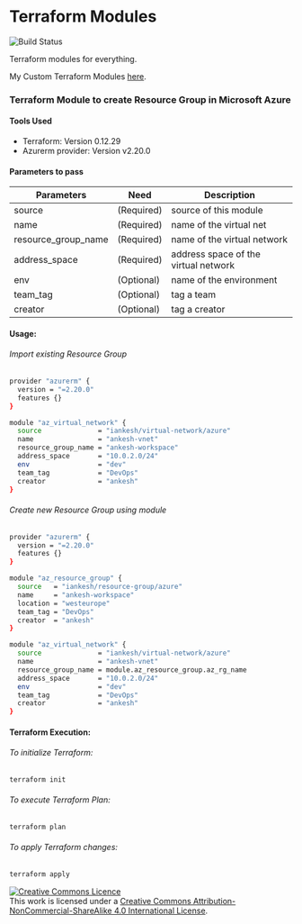 # Terraform Modules
![Build Status](https://travis-ci.org/joemccann/dillinger.svg?branch=master)

Terraform modules for everything.

My Custom Terraform Modules [here](https://registry.terraform.io/namespaces/iankesh).

### Terraform Module to create Resource Group in Microsoft Azure
#### Tools Used
- Terraform: Version 0.12.29
- Azurerm provider: Version v2.20.0

#### Parameters to pass
| Parameters | Need | Description
| ------ | ------ | ------ |
source |(Required)|source of this module
name|(Required)|name of the virtual net
resource_group_name|(Required)|name of the virtual network
address_space|(Required)|address space of the virtual network
env|(Optional)|name of the environment
team_tag|(Optional)|tag a team
creator|(Optional)|tag a creator

#### Usage:
###### Import existing Resource Group
```sh
provider "azurerm" {
  version = "=2.20.0"
  features {}
}

module "az_virtual_network" {
  source              = "iankesh/virtual-network/azure"
  name                = "ankesh-vnet"
  resource_group_name = "ankesh-workspace"
  address_space       = "10.0.2.0/24"
  env                 = "dev"
  team_tag            = "DevOps"
  creator             = "ankesh"
}
```

###### Create new Resource Group using module
```sh
provider "azurerm" {
  version = "=2.20.0"
  features {}
}

module "az_resource_group" {
  source   = "iankesh/resource-group/azure"
  name     = "ankesh-workspace"
  location = "westeurope"
  team_tag = "DevOps"
  creator  = "ankesh"
}

module "az_virtual_network" {
  source              = "iankesh/virtual-network/azure"
  name                = "ankesh-vnet"
  resource_group_name = module.az_resource_group.az_rg_name
  address_space       = "10.0.2.0/24"
  env                 = "dev"
  team_tag            = "DevOps"
  creator             = "ankesh"
}
```

#### Terraform Execution:
###### To initialize Terraform:
```sh
terraform init
```

###### To execute Terraform Plan:
```sh
terraform plan
```

###### To apply Terraform changes:
```sh
terraform apply
```

<a rel="license" href="http://creativecommons.org/licenses/by-nc-sa/4.0/"><img alt="Creative Commons Licence" style="border-width:0" src="https://i.creativecommons.org/l/by-nc-sa/4.0/88x31.png" /></a><br />This work is licensed under a <a rel="license" href="http://creativecommons.org/licenses/by-nc-sa/4.0/">Creative Commons Attribution-NonCommercial-ShareAlike 4.0 International License</a>.
